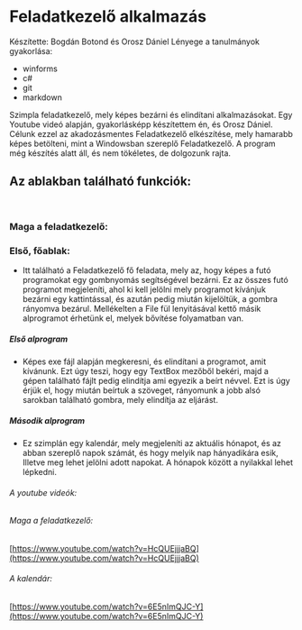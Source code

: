 # Feladatkezelő alkalmazás  
Készítette: Bogdán Botond és Orosz Dániel
Lényege a tanulmányok gyakorlása:
 - winforms
 - c#
 - git
 - markdown
 
Szimpla feladatkezelő, mely képes bezárni és elindítani alkalmazásokat. Egy Youtube videó alapján, gyakorlásképp készítettem én, és Orosz Dániel. Célunk ezzel az akadozásmentes Feladatkezelő elkészítése, mely hamarabb képes betölteni, mint a Windowsban szereplő Feladatkezelő. A program még készítés alatt áll, és nem tökéletes, de dolgozunk rajta. <br />
## Az ablakban található funkciók:

<br />

### Maga a feladatkezelő: <br />

### Első, főablak: <br />
  - Itt található a Feladatkezelő fő feladata, mely az, hogy képes a futó programokat egy gombnyomás segítségével bezárni. Ez az összes futó programot megjeleníti, ahol ki kell jelölni mely programot kívánjuk bezárni egy kattintással, és azután pedig miután kijelöltük, a gombra rányomva bezárul. Mellékelten a File fül lenyitásával kettő másik alprogramot érhetünk el, melyek bővítése folyamatban van. <br />
  
##### Első alprogram <br />
  - Képes exe fájl alapján megkeresni, és elindítani a programot, amit kívánunk. Ezt úgy teszi, hogy egy TextBox mezőből bekéri, majd a gépen található fájlt pedig elindítja ami egyezik a beírt névvel. Ezt is úgy érjük el, hogy miután beírtuk a szöveget, rányomunk a jobb alsó sarokban található gombra, mely elindítja az eljárást.<br />
  
##### Második alprogram <br />
  - Ez szimplán egy kalendár, mely megjeleníti az aktuális hónapot, és az abban szereplő napok számát, és hogy melyik nap hányadikára esik, Illetve meg lehet jelölni adott napokat. A hónapok között a nyilakkal lehet lépkedni. <br />



###### A youtube videók:
###### Maga a feladatkezelő:
[https://www.youtube.com/watch?v=HcQUEjjjaBQ](https://www.youtube.com/watch?v=HcQUEjjjaBQ)<br /> 
###### A kalendár:
[https://www.youtube.com/watch?v=6E5nImQJC-Y](https://www.youtube.com/watch?v=6E5nImQJC-Y)<br />

